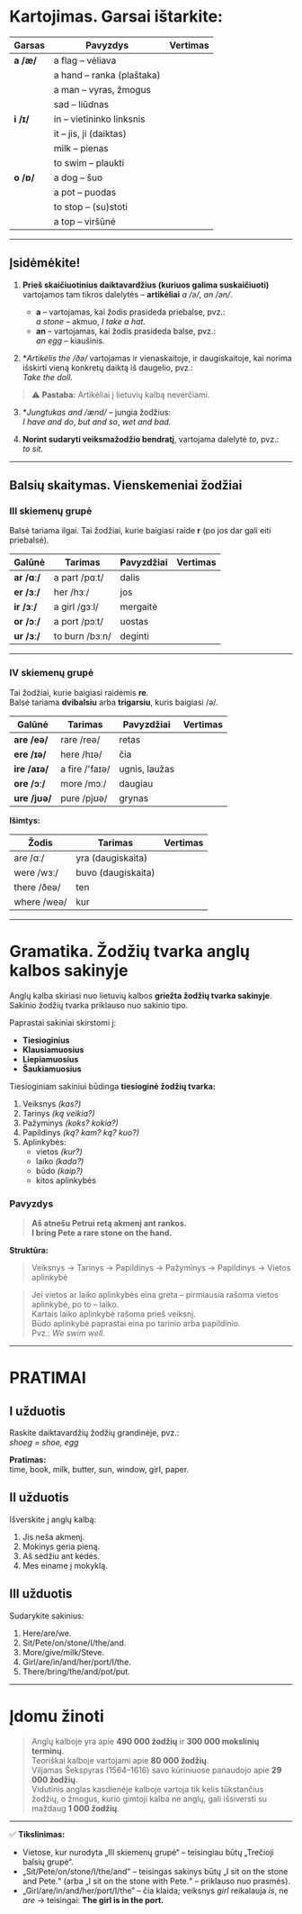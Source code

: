 # Kartojimas. Garsai ištarkite:

| Garsas | Pavyzdys | Vertimas |
|--------|-----------|-----------|
| **a /æ/** | a flag – vėliava |  |
|  | a hand – ranka (plaštaka) |  |
|  | a man – vyras, žmogus |  |
|  | sad – liūdnas |  |
| **i /ɪ/** | in – vietininko linksnis |  |
|  | it – jis, ji (daiktas) |  |
|  | milk – pienas |  |
|  | to swim – plaukti |  |
| **o /ɒ/** | a dog – šuo |  |
|  | a pot – puodas |  |
|  | to stop – (su)stoti |  |
|  | a top – viršūnė |  |

---

## Įsidėmėkite!

1. **Prieš skaičiuotinius daiktavardžius (kuriuos galima suskaičiuoti)** vartojamos tam tikros dalelytės – **artikėliai** *a /ə/*, *an /ən/*.
   - **a** – vartojamas, kai žodis prasideda priebalse, pvz.:  
     *a stone* – akmuo, *I take a hat.*
   - **an** – vartojamas, kai žodis prasideda balse, pvz.:  
     *an egg* – kiaušinis.

2. **Artikėlis *the /ðə/** vartojamas ir vienaskaitoje, ir daugiskaitoje, kai norima išskirti vieną konkretų daiktą iš daugelio, pvz.:  
   *Take the doll.*

> ⚠️ **Pastaba:** Artikėliai į lietuvių kalbą neverčiami.

3. **Jungtukas *and /ænd/** – jungia žodžius:  
   *I have and do*, *but and so*, *wet and bad.*

4. **Norint sudaryti veiksmažodžio bendratį**, vartojama dalelytė *to*, pvz.:  
   *to sit.*

---

## Balsių skaitymas. Vienskemeniai žodžiai

### III skiemenų grupė

Balsė tariama ilgai. Tai žodžiai, kurie baigiasi raide **r** (po jos dar gali eiti priebalsė).

| Galūnė | Tarimas | Pavyzdžiai | Vertimas |
|--------|----------|-------------|-----------|
| **ar /ɑː/** | a part /pɑːt/ | dalis |
| **er /ɜː/** | her /hɜː/ | jos |
| **ir /ɜː/** | a girl /gɜːl/ | mergaitė |
| **or /ɔː/** | a port /pɔːt/ | uostas |
| **ur /ɜː/** | to burn /bɜːn/ | deginti |

---

### IV skiemenų grupė

Tai žodžiai, kurie baigiasi raidėmis **re**.  
Balsė tariama **dvibalsiu** arba **trigarsiu**, kuris baigiasi /ə/.

| Galūnė | Tarimas | Pavyzdžiai | Vertimas |
|--------|----------|-------------|-----------|
| **are /eə/** | rare /reə/ | retas |
| **ere /ɪə/** | here /hɪə/ | čia |
| **ire /aɪə/** | a fire /'faɪə/ | ugnis, laužas |
| **ore /ɔː/** | more /mɔː/ | daugiau |
| **ure /jʊə/** | pure /pjʊə/ | grynas |

**Išimtys:**

| Žodis | Tarimas | Vertimas |
|--------|----------|-----------|
| are /ɑː/ | yra (daugiskaita) |
| were /wɜː/ | buvo (daugiskaita) |
| there /ðeə/ | ten |
| where /weə/ | kur |

---

# Gramatika. Žodžių tvarka anglų kalbos sakinyje

Anglų kalba skiriasi nuo lietuvių kalbos **griežta žodžių tvarka sakinyje**.  
Sakinio žodžių tvarka priklauso nuo sakinio tipo.

Paprastai sakiniai skirstomi į:
- **Tiesioginius**
- **Klausiamuosius**
- **Liepiamuosius**
- **Šaukiamuosius**

Tiesioginiam sakiniui būdinga **tiesioginė žodžių tvarka:**

1. Veiksnys *(kas?)*  
2. Tarinys *(ką veikia?)*  
3. Pažyminys *(koks? kokia?)*  
4. Papildinys *(ką? kam? ką? kuo?)*  
5. Aplinkybės:  
   - vietos *(kur?)*  
   - laiko *(kada?)*  
   - būdo *(kaip?)*  
   - kitos aplinkybės  

### Pavyzdys

> **Aš atnešu Petrui retą akmenį ant rankos.**  
> **I bring Pete a rare stone on the hand.**

**Struktūra:**
> Veiksnys → Tarinys → Papildinys → Pažyminys → Papildinys → Vietos aplinkybė

> Jei vietos ar laiko aplinkybės eina greta – pirmiausia rašoma vietos aplinkybė, po to – laiko.  
> Kartais laiko aplinkybė rašoma prieš veiksnį.  
> Būdo aplinkybė paprastai eina po tarinio arba papildinio.  
> Pvz.: *We swim well.*

---

# PRATIMAI

## I užduotis
Raskite daiktavardžių žodžių grandinėje, pvz.:  
*shoeg = shoe, egg*

**Pratimas:**  
time, book, milk, butter, sun, window, girl, paper.

## II užduotis
Išverskite į anglų kalbą:  
1. Jis neša akmenį.  
2. Mokinys geria pieną.  
3. Aš sėdžiu ant kėdės.  
4. Mes einame į mokyklą.  

## III užduotis
Sudarykite sakinius:

1. Here/are/we.  
2. Sit/Pete/on/stone/I/the/and.  
3. More/give/milk/Steve.  
4. Girl/are/in/and/her/port/I/the.  
5. There/bring/the/and/pot/put.

---

# Įdomu žinoti

> Anglų kalboje yra apie **490 000 žodžių** ir **300 000 mokslinių terminų**.  
> Teoriškai kalboje vartojami apie **80 000 žodžių**.  
> Viljamas Šekspyras (1564–1616) savo kūriniuose panaudojo apie **29 000 žodžių**.  
> Vidutinis anglas kasdienėje kalboje vartoja tik kelis tūkstančius žodžių, o žmogus, kurio gimtoji kalba ne anglų, gali išsiversti su maždaug **1 000 žodžių**.

---

✅ **Tikslinimas:**  
- Vietose, kur nurodyta „III skiemenų grupė“ – teisingiau būtų „Trečioji balsių grupė“.  
- „Sit/Pete/on/stone/I/the/and“ – teisingas sakinys būtų „I sit on the stone and Pete.“ (arba „I sit on the stone with Pete.“ – priklauso nuo prasmės).  
- „Girl/are/in/and/her/port/I/the“ – čia klaida; veiksnys *girl* reikalauja *is*, ne *are* → teisingai: **The girl is in the port.**
